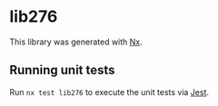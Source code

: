 # lib276

This library was generated with [Nx](https://nx.dev).


## Running unit tests

Run `nx test lib276` to execute the unit tests via [Jest](https://jestjs.io).


